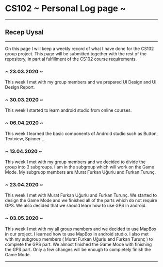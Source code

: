 # CS102 ~ Personal Log page ~
****
## Recep Uysal 
****

On this page I will keep a weekly record of what I have done for the CS102 group project. This page will be submitted together with the rest of the repository, in partial fulfillment of the CS102 course requirements.

### ~ 23.03.2020 ~
This week I met with my group members and we prepared UI Design and UI Design Report.

### ~ 30.03.2020 ~
This week I started to learn android studio from online courses. 

### ~ 06.04.2020 ~
This week I learned the basic components of Android studio such as Button, Textview, Spinner ...

### ~ 13.04.2020 ~
This week I met with my group members and we decided to divide the group into 3 subgroups. I am in the subgroup which will work on the Game Mode. My subgruop members are Murat Furkan Uğurlu and Furkan Turunç.

### ~ 23.04.2020 ~
This week I met with Murat Furkan Uğurlu and Furkan Turunç. We started to design the Game Mode and we finished all of the parts which do not require GPS. We also decided that we should learn how to use GPS in android.  

### ~ 03.05.2020 ~
This week I met with my all group members and we decided to use MapBox in our project. I learned how to use MapBox in android studio. I also met with my subgroup members ( Murat Furkan Uğurlu and Furkan Turunç ) to complete the GPS part. We almost finished the Game Mode with finishing the GPS part. Only a few changes will be enough to completely finish the Game Mode.
****
